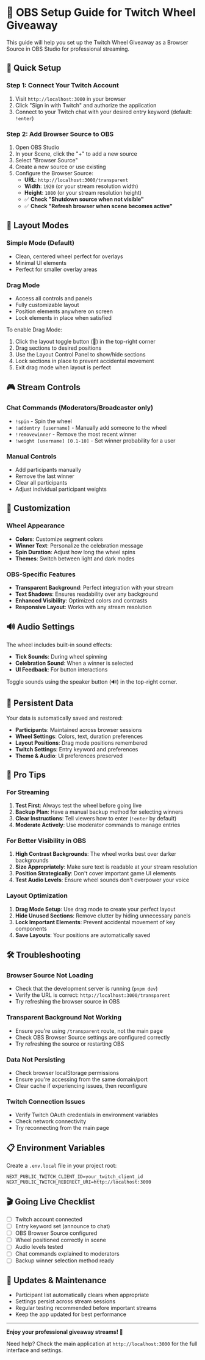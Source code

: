 # 🎯 OBS Setup Guide for Twitch Wheel Giveaway

This guide will help you set up the Twitch Wheel Giveaway as a Browser Source in OBS Studio for professional streaming.

## 🚀 Quick Setup

### Step 1: Connect Your Twitch Account
1. Visit `http://localhost:3000` in your browser
2. Click "Sign in with Twitch" and authorize the application
3. Connect to your Twitch chat with your desired entry keyword (default: `!enter`)

### Step 2: Add Browser Source to OBS
1. Open OBS Studio
2. In your Scene, click the "+" to add a new source
3. Select "Browser Source"
4. Create a new source or use existing
5. Configure the Browser Source:
   - **URL**: `http://localhost:3000/transparent`
   - **Width**: `1920` (or your stream resolution width)
   - **Height**: `1080` (or your stream resolution height)
   - ✅ **Check "Shutdown source when not visible"**
   - ✅ **Check "Refresh browser when scene becomes active"**

## 🎨 Layout Modes

### Simple Mode (Default)
- Clean, centered wheel perfect for overlays
- Minimal UI elements
- Perfect for smaller overlay areas

### Drag Mode
- Access all controls and panels
- Fully customizable layout
- Position elements anywhere on screen
- Lock elements in place when satisfied

To enable Drag Mode:
1. Click the layout toggle button (📐) in the top-right corner
2. Drag sections to desired positions
3. Use the Layout Control Panel to show/hide sections
4. Lock sections in place to prevent accidental movement
5. Exit drag mode when layout is perfect

## 🎮 Stream Controls

### Chat Commands (Moderators/Broadcaster only)
- `!spin` - Spin the wheel
- `!addentry [username]` - Manually add someone to the wheel
- `!removewinner` - Remove the most recent winner
- `!weight [username] [0.1-10]` - Set winner probability for a user

### Manual Controls
- Add participants manually
- Remove the last winner
- Clear all participants
- Adjust individual participant weights

## 🎨 Customization

### Wheel Appearance
- **Colors**: Customize segment colors
- **Winner Text**: Personalize the celebration message
- **Spin Duration**: Adjust how long the wheel spins
- **Themes**: Switch between light and dark modes

### OBS-Specific Features
- **Transparent Background**: Perfect integration with your stream
- **Text Shadows**: Ensures readability over any background  
- **Enhanced Visibility**: Optimized colors and contrasts
- **Responsive Layout**: Works with any stream resolution

## 🔊 Audio Settings

The wheel includes built-in sound effects:
- **Tick Sounds**: During wheel spinning
- **Celebration Sound**: When a winner is selected
- **UI Feedback**: For button interactions

Toggle sounds using the speaker button (🔊) in the top-right corner.

## 💾 Persistent Data

Your data is automatically saved and restored:
- **Participants**: Maintained across browser sessions
- **Wheel Settings**: Colors, text, duration preferences  
- **Layout Positions**: Drag mode positions remembered
- **Twitch Settings**: Entry keyword and preferences
- **Theme & Audio**: UI preferences preserved

## 🎯 Pro Tips

### For Streaming
1. **Test First**: Always test the wheel before going live
2. **Backup Plan**: Have a manual backup method for selecting winners
3. **Clear Instructions**: Tell viewers how to enter (`!enter` by default)
4. **Moderate Actively**: Use moderator commands to manage entries

### For Better Visibility in OBS
1. **High Contrast Backgrounds**: The wheel works best over darker backgrounds
2. **Size Appropriately**: Make sure text is readable at your stream resolution
3. **Position Strategically**: Don't cover important game UI elements
4. **Test Audio Levels**: Ensure wheel sounds don't overpower your voice

### Layout Optimization
1. **Drag Mode Setup**: Use drag mode to create your perfect layout
2. **Hide Unused Sections**: Remove clutter by hiding unnecessary panels
3. **Lock Important Elements**: Prevent accidental movement of key components
4. **Save Layouts**: Your positions are automatically saved

## 🛠️ Troubleshooting

### Browser Source Not Loading
- Check that the development server is running (`pnpm dev`)
- Verify the URL is correct: `http://localhost:3000/transparent`
- Try refreshing the browser source in OBS

### Transparent Background Not Working
- Ensure you're using `/transparent` route, not the main page
- Check OBS Browser Source settings are configured correctly
- Try refreshing the source or restarting OBS

### Data Not Persisting
- Check browser localStorage permissions
- Ensure you're accessing from the same domain/port
- Clear cache if experiencing issues, then reconfigure

### Twitch Connection Issues
- Verify Twitch OAuth credentials in environment variables
- Check network connectivity
- Try reconnecting from the main page

## 📋 Environment Variables

Create a `.env.local` file in your project root:

```env
NEXT_PUBLIC_TWITCH_CLIENT_ID=your_twitch_client_id
NEXT_PUBLIC_TWITCH_REDIRECT_URI=http://localhost:3000
```

## 🎬 Going Live Checklist

- [ ] Twitch account connected
- [ ] Entry keyword set (announce to chat)
- [ ] OBS Browser Source configured 
- [ ] Wheel positioned correctly in scene
- [ ] Audio levels tested
- [ ] Chat commands explained to moderators
- [ ] Backup winner selection method ready

## 🔄 Updates & Maintenance

- Participant list automatically clears when appropriate
- Settings persist across stream sessions
- Regular testing recommended before important streams
- Keep the app updated for best performance

---

**Enjoy your professional giveaway streams! 🎉**

Need help? Check the main application at `http://localhost:3000` for the full interface and settings.